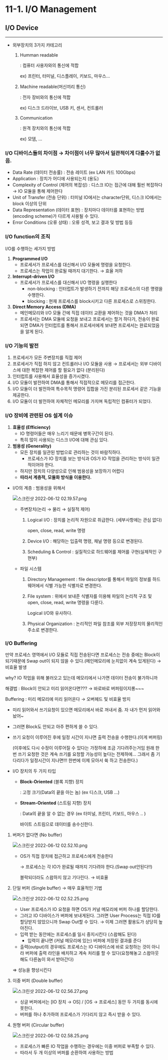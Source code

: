 # 11-1. I/O Management

## I/O Device

---

- 외부장치의 3가지 카테고리
    1. Humman readable
        
        : 컴퓨터 사용자와의 통신에 적합
        
        ex) 프린터, 터미널, 디스플레이, 키보드, 마우스…
        
    2. Machine readable(머신끼리 통신)
        
        : 전자 장비와의 통신에 적합
        
        ex) 디스크 드라이브, USB 키, 센서, 컨트롤러
        
    3. Communication
        
        : 원격 장치와의 통신에 적합
        
        ex) 모뎀, …
        

### I/O 디바이스들의 차이점 → 차이점이 너무 많아서 일관적이게 다룰수가 없음.

- Data Rate (데이터 전송률) : 전송 레이트 (ex LAN 카드 100Gbps)
- Application : 장치가 어디에 사용되는지 (용도)
- Complexity of Control (제어의 복잡성) : 디스크 IO는 접근에 대해 훨씬 복잡하다 → IO 모듈을 통해 제어한다
- Unit of Transfer (전송 단위) : 터미널 IO에서는 character단위, 디스크 IO에서는 block 이상의 단위
- Data Representation (데이터 표현) : 장치마다 데이터를 표현하는 방법(encoding scheme)가 다르게 사용될 수 있다.
- Error Conditions (오류 상태) : 오류 성격, 보고 결과 및 방법 등등

### I/O function의 조직

I/O를 수행하는 세가지 방법

1. **Programmed I/O**
    - 프로세서가 프로세스를 대신해서 I/O 모듈에 명령을 요청한다.
    - 프로세스는 작업이 완료될 때까지 대기한다. → 효율 저하
2. **Interrupt-driven I/O**
    - 프로세서가 프로세스를 대신해서 I/O 명령을 실행한다
        - non-blocking : 인터럽트가 발생하기 전까지 해당 프로세스의 다른 명령을 수행한다.
        - blocking : 현재 프로세스를 block시키고 다른 프로세스로 스위칭한다.
3. **Direct Memory Access (DMA)** 
    - 메인메모리와 I/O 모듈 간에 직접 데이터 교환을 제어하는 것을 DMA가 처리
    - 프로세서는 DMA 모듈에 요청을 보내고 프로세서는 할거 하다가, 전송이 완료되면 DMA가 인터럽트를 통해서 프로세서에게 보내면 프로세서는 완료되었음을 알게 된다.

### I/O 기능의 발전

1. 프로세서가 모든 주변장치를 직접 제어
2. 프로세서가 직접 하지 않고 컨트롤러나 I/O 모듈을 사용 → 프로세서는 외부 디바이스에 대한 복잡한 제어를 할 필요가 없다 (분리된다)
3. 인터럽트를 사용해서 효율성을 증가시켰다.
4. I/O 모듈이 발전하여 DMA를 통해서 직접적으로 메모리를 접근한다.
5. I/O 모듈이 더 발전하여 특수목적 명령어 집합을 가진 분리된 프로세서 같은 기능을 제공한다.
6. I/O 모듈이 더 발전하여 자체적인 메모리를 가지며 독립적인 컴퓨터가 되었다.

### I/O 장비에 관련된 OS 설계 이슈

1. **효율성 (Efficiency)**
    - IO 명령어들은 매우 느리기 때문에 병목구간이 된다.
    - 특히 많이 사용되는 디스크 I/O에 대해 관심 있다.
2. **범용성 (Generality)**
    - 모든 장치를  일관된 방법으로 관리하는 것이 바람직하다.
        - 프로세스가 IO 장치를 보는 방식과 OS가 IO 작업을 관리하는 방식이 일관적이어야 한다.
    - 하지만 장치의 다양성으로 인해 범용성을 보장하기 어렵다
    - **따라서 계층적, 모듈화 방식을 이용한다.**

- I/O의 계층 : 범용성을 위해서
    
    ![스크린샷 2022-06-12 02.19.57.png](11-1%20I%20O%20Management%206a92f2fada574da48aa16ab95aea7c86/%E1%84%89%E1%85%B3%E1%84%8F%E1%85%B3%E1%84%85%E1%85%B5%E1%86%AB%E1%84%89%E1%85%A3%E1%86%BA_2022-06-12_02.19.57.png)
    
    - 주변장치(논리 → 물리 → 실질적 제어)
        1. Logical I/O : 장치를 논리적 자원으로 취급한다. (세부사항에는 관심 없다)
            
            open, close, read, write 명령
            
        2. Device I/O : 해당하는 입출력 명령, 채널 명령 등으로 변경된다.
        3. Scheduling & Control : 실질적으로 하드웨어를 제어를 구현(실제적인 구현부)
    - 파일 시스템
        1. Directory Management : file descriptor를 통해서 파일의 정보를 하드웨어에서 식별 가능한 식별자로 변경한다.
        2. File system : 위에서 보내준 식별자를 이용해 파일의 논리적 구조 및 open, close, read, write 명령을 다룬다.
            
            Logical I/O와 유사하다.
            
        3. Physical Organization : 논리적인 파일 참조를 외부 저장장치의 물리적인 주소로 변경한다.
    

### I/O Buffering

만약 프로세스 영역에서 I/O 모듈로 직접 전송된다면 프로세스는 전송 중에는 Block이 되기때문에 Swap out이 되지 않을 수 있다.(메인메모리에 눈치없이 계속 있게된다) → 비효율 발생

why? IO 작업을 위해 불러오고 있는데 메모리에서 나가면 데이터 전송이 불가하니까

해결법 : Block이 안되고 미리 읽어온다면??? → 바로바로 버퍼링이지롱~~~

Buffering : 미리 메모리에 미리 읽어온다 → 오버헤드 및 비효율 방지

- 미리 읽어와서 쓰기요청이 있으면 메모리에서 바로 꺼내서 줌. 자 내가 먼저 읽어와놨어~
- 그러면 Block도 안되고 아주 편하게 쓸 수 있다.
- 쓰기 요청이 이루어진 후에 일정 시간이 지나면 출력 전송을 수행한다.(이게 버퍼링)
    
    (이후에도 다시 수정이 이루어질 수 있다는 가정하에 조금 기다려주는거임 원래 한번 쓰기 요청한 것은 계속 쓰기를 요청할 가능성이 높다는 전제하에… 그래서 좀 기다리다가 일정시간이 지나면!!! 한번에 이제 모아서 쓕 하고 전송한다.)
    

- I/O 장치의 두 가지 타입
    - **Block-Oriented** (블록 지향) 장치
        
        : 고정 크기(Data의 끝을 아는 놈) (ex 디스크, USB …)
        
    - **Stream-Oriented** (스트림 지향) 장치
        
        : Data의 끝을 알 수 없는 경우 (ex 터미널, 프린터, 키보드, 마우스 ..  )
        
        바이트 스트림으로 데이터를 송수신한다.
        

1. 버퍼가 없다면 (No buffer)
    
    ![스크린샷 2022-06-12 02.52.10.png](11-1%20I%20O%20Management%206a92f2fada574da48aa16ab95aea7c86/%E1%84%89%E1%85%B3%E1%84%8F%E1%85%B3%E1%84%85%E1%85%B5%E1%86%AB%E1%84%89%E1%85%A3%E1%86%BA_2022-06-12_02.52.10.png)
    
    - OS가 직접 장치에 접근하고 프로세스에게 전송한다
        
        → 프로세스는 각 IO가 완료될 때까지 기다려야 한다.(Swap out안된다!!)
        
        블락되더라도 스왑하지 않고 기다린다. → 비효율
        
2. 단일 버퍼 (Single buffer) → 매우 효율적인 기법 
    
    ![스크린샷 2022-06-12 02.52.25.png](11-1%20I%20O%20Management%206a92f2fada574da48aa16ab95aea7c86/%E1%84%89%E1%85%B3%E1%84%8F%E1%85%B3%E1%84%85%E1%85%B5%E1%86%AB%E1%84%89%E1%85%A3%E1%86%BA_2022-06-12_02.52.25.png)
    
    - User 프로세스가 IO 요청을 하면 OS가 커널 메모리에 버퍼 하나를 할당한다.
    - 그러고 IO 디바이스가 버퍼에 보내게된다. 그러면 User Process는 직접 IO를 할당받지 않았으니까 Swap Out할 수 있다. → 이제 그러면 활용도가 상당히 높아진다.
    - 입력 받는 동안에는 프로세스를 일시 중지시킨다 (스왑해도 된다)
        - 입력이 끝나면 (커널 메모리에 있는) 버퍼에 저장된 결과를 준다
    - 출력(output)의 경우에도 프로세스는 IO 디바이스에 바로 요청하는 것이 아니라 버퍼에 출력 라인을 배치하고 계속 처리를 할 수 있다(요청해놓고 스왑아웃해도 다른놈이 와서 받아간다)
    
    ⇒ 성능을 향상시킨다
    
3. 이중 버퍼 (Double buffer)
    
    ![스크린샷 2022-06-12 02.56.27.png](11-1%20I%20O%20Management%206a92f2fada574da48aa16ab95aea7c86/%E1%84%89%E1%85%B3%E1%84%8F%E1%85%B3%E1%84%85%E1%85%B5%E1%86%AB%E1%84%89%E1%85%A3%E1%86%BA_2022-06-12_02.56.27.png)
    
    - 싱글 버퍼에서는 [IO 장치 → OS] / [OS → 프로세스] 동안 두 가지를 동시에 못한다.
    - 버퍼를 하나 추가하여 프로세스가 기다리지 않고 즉시 받을 수 있다.
4. 원형 버퍼 (Circular buffer)
    
    ![스크린샷 2022-06-12 02.58.25.png](11-1%20I%20O%20Management%206a92f2fada574da48aa16ab95aea7c86/%E1%84%89%E1%85%B3%E1%84%8F%E1%85%B3%E1%84%85%E1%85%B5%E1%86%AB%E1%84%89%E1%85%A3%E1%86%BA_2022-06-12_02.58.25.png)
    
    - 프로세스가 빠른 IO 작업을 수행하는 경우에는 이중 버퍼로 부족할 수 있다.
    - 따라서 두 개 이상의 버퍼를 순환하여 사용하는 방법